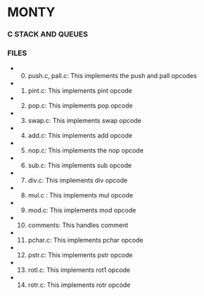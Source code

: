 # MONTY
### C STACK AND QUEUES
### FILES
 * 0. push.c, pall.c: This implements the push and pall opcodes
 * 1. pint.c: This implements pint opcode
 * 2. pop.c: This implements pop opcode
 * 3. swap.c: This implements swap opcode
 * 4. add.c: This implements add opcode
 * 5. nop.c: This implements the nop opcode
 * 6. sub.c: This implements sub opcode
 * 7. div.c: This implements div opcode
 * 8. mul.c : This implements mul opcode
 * 9. mod.c: This implements mod opcode
 * 10. comments: This handles comment
 * 11. pchar.c: This implements pchar opcode
 * 12. pstr.c: This implements pstr opcode
 * 13. rotl.c: This implements rot1 opcode
 * 14. rotr.c: This implements rotr opcode
